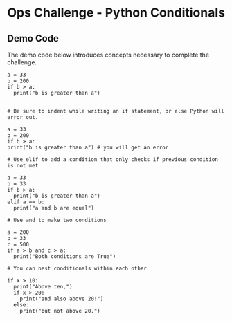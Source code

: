 # Ops Challenge - Python Conditionals

## Demo Code

The demo code below introduces concepts necessary to complete the challenge. 

```
a = 33
b = 200
if b > a:
  print("b is greater than a")


# Be sure to indent while writing an if statement, or else Python will error out.

a = 33
b = 200
if b > a:
print("b is greater than a") # you will get an error

# Use elif to add a condition that only checks if previous condition is not met

a = 33
b = 33
if b > a:
  print("b is greater than a")
elif a == b:
  print("a and b are equal")

# Use and to make two conditions

a = 200
b = 33
c = 500
if a > b and c > a:
  print("Both conditions are True")

# You can nest conditionals within each other

if x > 10:
  print("Above ten,")
  if x > 20:
    print("and also above 20!")
  else:
    print("but not above 20.")
```
